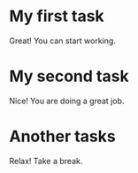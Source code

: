 # My first task 
Great! You can start working.

# My second task
Nice! You are doing a great job.

# Another tasks
Relax! Take a break.
